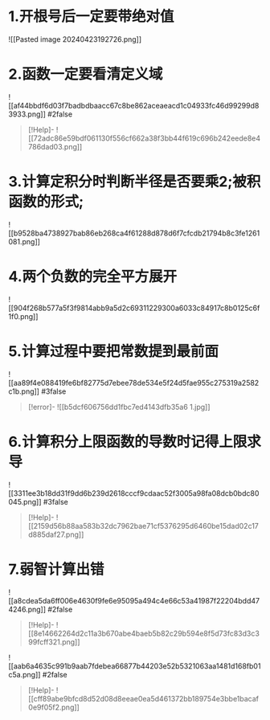 # 1.开根号后一定要带绝对值
![[Pasted image 20240423192726.png]]

# 2.函数一定要看清定义域
![[af44bbdf6d03f7badbdbaacc67c8be862aceaeacd1c04933fc46d99299d83933.png]]
#2false 
>[!Help]-
>![[72adc86e59bdf061130f556cf662a38f3bb44f619c696b242eede8e4786dad03.png]]


# 3.计算定积分时判断半径是否要乘2;被积函数的形式;
![[b9528ba4738927bab86eb268ca4f61288d878d6f7cfcdb21794b8c3fe1261081.png]]

# 4.两个负数的完全平方展开
![[904f268b577a5f3f9814abb9a5d2c69311229300a6033c84917c8b0125c6f1f0.png]]


# 5.计算过程中要把常数提到最前面
![[aa89f4e088419fe6bf82775d7ebee78de534e5f24d5fae955c275319a2582c1b.png]]
#3false
>[!error]-
>![[b5dcf606756dd1fbc7ed4143dfb35a6 1.jpg]]

# 6.计算积分上限函数的导数时记得上限求导
![[3311ee3b18dd31f9dd6b239d2618cccf9cdaac52f3005a98fa08dcb0bdc80045.png]]
#3false 
>[!Help]-
>![[2159d56b88aa583b32dc7962bae71cf5376295d6460be15dad02c17d885daf27.png]]


# 7.弱智计算出错

![[a8cdea5da6ff006e4630f9fe6e95095a494c4e66c53a41987f22204bdd474246.png]]
#2false 
>[!Help]-
>![[8e14662264d2c11a3b670abe4baeb5b82c29b594e8f5d73fc83d3c399fcff321.png]]

![[aab6a4635c991b9aab7fdebea66877b44203e52b5321063aa1481d168fb01c5a.png]]
#2false 
>[!Help]-
>![[cff89abe9bfcd8d52d08d8eeae0ea5d461372bb189754e3bbe1bacaf0e9f05f2.png]]

